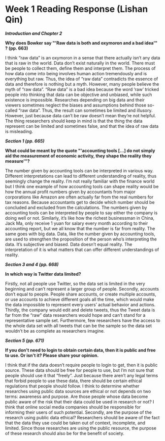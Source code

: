 # Week 1 Reading Response (Lishan Qin)

***Introduction and Chapter 2***

**Why does Bowker say "'Raw data is both and oxymoron and a bad idea'" ? (pp. 663)**

I think “raw data” is an oxymoron in a sense that there actually isn’t any data that is raw in the world. Data don’t exist naturally in the world. There must be people to collect them, define them and interpret them. The process of how data come into being involves human action tremendously and is everything but raw. Thus, the idea of “raw data” contradicts the essence of data and therefore is nothing but a myth. However, many people believe the myth of “raw data”. “Raw data” is a bad idea because the word ‘raw’ tricked people into thinking that data can be objective and unbiased, while such existence is impossible. Researches depending on big data and their viewers sometimes neglect the biases and assumptions behind those so-called “raw data”. Thus, the result can sometimes be limited and illusory. However, just because data can’t be raw doesn’t mean they’re not helpful. The thing researchers should keep in mind is that the thing the data represent can be limited and sometimes false, and that the idea of raw data is misleading.

***Section 1 (pp. 665)***

**What could be meant by the quote "'accounting tools [...] do not simply aid the measurement of economic activity, they shape the reality they measure'"?**

The number given by accounting tools can be interpreted in various way. Different interpretations can lead to different understanding of reality, thus seemingly change the reality. I’m not really familiar with the finance world but I think one example of how accounting tools can shape reality would be how the annual profit numbers given by accountants from major corporations like Amazon are often actually far from the real numbers for tax reasons. Because accountants get to decide which number should be concluded and excluded from the calculations. The numbers given by accounting tools can be interpreted by people to say either the company is doing well or not. Similarly, it’s like how the richest businessman in China, Jack Ma, only receive 1 yuan for salary every month according to their accounting report, but we all know that the number is far from reality. The same goes with big data. Data, like the number given by accounting tools, are used to strengthen the proposition of the person who’s interpreting the data. It’s subjective and biased. Data doesn’t equal reality. The interpretation of it is what matters that can offer different understandings of reality.

***Section 3 and 4 (pp. 668)***

**In which way is Twitter data limited?**

Firstly, not all people use Twitter, so the data set is limited in the very beginning and can’t represent a larger group of people. Secondly, accounts don’t equal to people. People share accounts, or create multiple accounts, or use accounts to achieve different goals all the time, which would make the data impossible to represent every users’ actual behavior and actions. Thirdly, the company would edit and delete tweets, thus the Tweet data is far from the “raw” data researchers would hope and can’t stand for a representative sample set. Furthermore, few researchers have the access to the whole data set with all tweets that can be the sample so the data set wouldn’t be as complete as researchers imagine.

***Section 5 (pp. 671)***

**If you don't need to login to obtain certain data, then it is public and free to use. Or isn't it? Please share your opinion.**

I think that if the data doesn’t require people to login to get, then it is public source. These data should be free for people to use, but I’m not sure that people should use it that “freely”. Just because there aren’t any legal terms that forbid people to use these data, there should be certain ethical regulations that people should follow. I think to determine whether researches using public data sources are ethical or not depends on two terms: awareness and purpose. Are those people whose data become public aware of the risk that their data could be used in research or not? I think that online social media companies should be responsible for informing their users of such potential. Secondly, are the purpose of the research using public data ethical? Researchers should be aware of the fact that the data they use could be taken out of context, incomplete, and limited. Since those researches are using the public resource, the purpose of these research should also be for the benefit of society.
